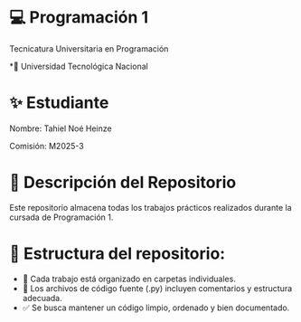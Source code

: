 # **💻 Programación 1**
Tecnicatura Universitaria en Programación

*📍 Universidad Tecnológica Nacional

# **✨ Estudiante**
Nombre: Tahiel Noé Heinze

Comisión: M2025-3

# **📂 Descripción del Repositorio**
Este repositorio almacena todas los trabajos prácticos realizados durante la cursada de Programación 1.

# **📌 Estructura del repositorio:**

- 📁 Cada trabajo está organizado en carpetas individuales.
- 📝 Los archivos de código fuente (.py) incluyen comentarios y estructura adecuada.
- ✅ Se busca mantener un código limpio, ordenado y bien documentado.
